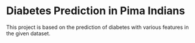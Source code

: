 # Diabetes Prediction in Pima Indians
This project is based on the prediction of diabetes with various features in the given dataset.
